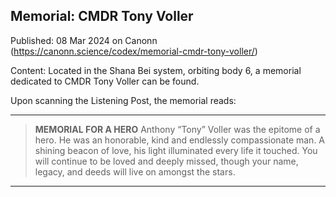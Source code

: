 ## Memorial: CMDR Tony Voller

Published: 08 Mar 2024 on Canonn (https://canonn.science/codex/memorial-cmdr-tony-voller/)

Content: Located in the Shana Bei system, orbiting body 6, a memorial dedicated to CMDR Tony Voller can be found.

Upon scanning the Listening Post, the memorial reads:

* * *

> 
> **MEMORIAL FOR A HERO**
> Anthony “Tony” Voller was the epitome of a hero. He was an honorable, kind and endlessly compassionate man. A shining beacon of love, his light illuminated every life it touched. You will continue to be loved and deeply missed, though your name, legacy, and deeds will live on amongst the stars.

* * *